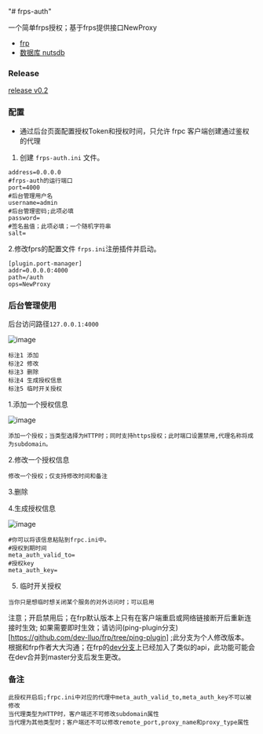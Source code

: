"# frps-auth" 

一个简单frps授权；基于frps提供接口NewProxy
* [frp](https://github.com/fatedier/frp)
* [数据库 nutsdb](https://github.com/xujiajun/nutsdb)

### Release

[release v0.2](https://github.com/dev-lluo/frps-auth/releases/tag/v0.2)

### 配置
* 通过后台页面配置授权Token和授权时间，只允许 frpc 客户端创建通过鉴权的代理

1. 创建 `frps-auth.ini` 文件。
```
address=0.0.0.0
#frps-auth的运行端口
port=4000
#后台管理用户名
username=admin
#后台管理密码;此项必填
password=
#签名盐值；此项必填；一个随机字符串
salt=
```
2.修改fprs的配置文件 `frps.ini`注册插件并启动。

```
[plugin.port-manager]
addr=0.0.0.0:4000
path=/auth
ops=NewProxy
```

### 后台管理使用
后台访问路径`127.0.0.1:4000`

![image](https://raw.githubusercontent.com/dev-lluo/readme-images/master/list-frps-auth.jpg)
```
标注1 添加
标注2 修改
标注3 删除
标注4 生成授权信息
标注5 临时开关授权
```

1.添加一个授权信息

![image](https://raw.githubusercontent.com/dev-lluo/readme-images/master/add-frps.auth.png)

```
添加一个授权；当类型选择为HTTP时；同时支持https授权；此时端口设置禁用,代理名称将成为subdomain。
```

2.修改一个授权信息

```
修改一个授权；仅支持修改时间和备注
```

3.删除

4.生成授权信息

![image](https://raw.githubusercontent.com/dev-lluo/readme-images/master/info-frps-auth.jpg)
```
#你可以将该信息粘贴到frpc.ini中。
#授权到期时间
meta_auth_valid_to=
#授权key
meta_auth_key=
```


5. 临时开关授权
```
当你只是想临时想关闭某个服务的对外访问时；可以启用
```

注意；开启禁用后；在frp默认版本上只有在客户端重启或网络链接断开后重新连接时生效;
如果需要即时生效；请访问(ping-plugin分支)[https://github.com/dev-lluo/frp/tree/ping-plugin] ;此分支为个人修改版本。
根据和frp作者大大沟通；在frp的[dev分支](https://github.com/fatedier/frp/tree/dev)上已经加入了类似的api，此功能可能会在dev合并到master分支后发生更改。

### 备注


```
此授权开启后;frpc.ini中对应的代理中meta_auth_valid_to,meta_auth_key不可以被修改
当代理类型为HTTP时，客户端还不可修改subdomain属性
当代理为其他类型时；客户端还不可以修改remote_port,proxy_name和proxy_type属性
```
